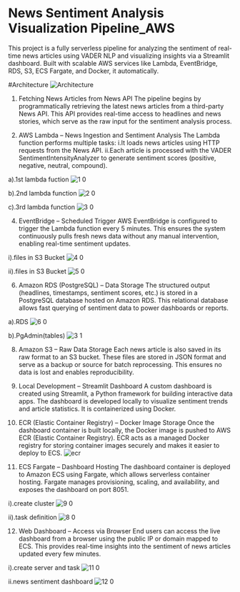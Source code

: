 # News Sentiment Analysis Visualization Pipeline_AWS
This project is a fully serverless pipeline for analyzing the sentiment of real-time news articles using VADER NLP and visualizing insights via a Streamlit dashboard. Built with scalable AWS services like Lambda, EventBridge, RDS, S3, ECS Fargate, and Docker, it automatically.

#Architecture
![Architecture](https://github.com/user-attachments/assets/87cd1712-98c1-4334-9c1c-7c33c2715add)

1. Fetching News Articles from News API
The pipeline begins by programmatically retrieving the latest news articles from a third-party News API. This API provides real-time access to headlines and news stories, which serve as the raw input for the sentiment analysis process.

2. AWS Lambda – News Ingestion and Sentiment Analysis
The Lambda function performs multiple tasks:
  i.It loads news articles using HTTP requests from the News API.
  ii.Each article is processed with the VADER SentimentIntensityAnalyzer to generate sentiment scores (positive, negative, neutral, compound).

  a).1st lambda fuction
![1 0](https://github.com/user-attachments/assets/ce5b5387-6b45-40d9-9ced-0b2e70d0ac3c)
  
  b).2nd lambda function
![2 0](https://github.com/user-attachments/assets/b41cd9aa-bf8f-4d07-be31-07ac13b72557)
  
  c).3rd lambda function
![3 0](https://github.com/user-attachments/assets/aa88e9f7-f35c-4b7e-831f-30e509afd130)

4. EventBridge – Scheduled Trigger
AWS EventBridge is configured to trigger the Lambda function every 5 minutes. This ensures the system continuously pulls fresh news data without any manual intervention, enabling real-time sentiment updates.

  i).files in S3 Bucket
![4 0](https://github.com/user-attachments/assets/98417b94-d6dd-4e97-b71f-af87ae4c62f4)
  
  ii).files in S3 Bucket
![5 0](https://github.com/user-attachments/assets/c34629cd-bb0e-45c6-9d87-5fd27c16b0cd)

6. Amazon RDS (PostgreSQL) – Data Storage
The structured output (headlines, timestamps, sentiment scores, etc.) is stored in a PostgreSQL database hosted on Amazon RDS. This relational database allows fast querying of sentiment data to power dashboards or reports.

  a).RDS
![6 0](https://github.com/user-attachments/assets/496d9842-16dc-4c4a-9ebb-33918c65f287)
  
  b).PgAdmin(tables)
![3 1](https://github.com/user-attachments/assets/81808fad-ffcd-4287-9b13-70626eab4427)

8. Amazon S3 – Raw Data Storage
Each news article is also saved in its raw format to an S3 bucket. These files are stored in JSON format and serve as a backup or source for batch reprocessing. This ensures no data is lost and enables reproducibility.

9. Local Development – Streamlit Dashboard
A custom dashboard is created using Streamlit, a Python framework for building interactive data apps. The dashboard is developed locally to visualize sentiment trends and article statistics. It is containerized using Docker.

10. ECR (Elastic Container Registry) – Docker Image Storage
Once the dashboard container is built locally, the Docker image is pushed to AWS ECR (Elastic Container Registry). ECR acts as a managed Docker registry for storing container images securely and makes it easier to deploy to ECS.
![ecr](https://github.com/user-attachments/assets/a516bcc0-e452-4654-ae81-6d89dd549f6e)

11. ECS Fargate – Dashboard Hosting
The dashboard container is deployed to Amazon ECS using Fargate, which allows serverless container hosting. Fargate manages provisioning, scaling, and availability, and exposes the dashboard on port 8051.
  
  i).create cluster
![9 0](https://github.com/user-attachments/assets/ac577ac2-fbbd-438d-b194-969e2d9d64da)
  
  ii).task definition
![8 0](https://github.com/user-attachments/assets/88e88760-7e45-4f71-bcf7-ef3099b3e85b)

12. Web Dashboard – Access via Browser
End users can access the live dashboard from a browser using the public IP or domain mapped to ECS. This provides real-time insights into the sentiment of news articles updated every few minutes.
  
  i).create server and task
![11 0](https://github.com/user-attachments/assets/74bd084d-41ea-4627-a485-9edc006c75d0)
  
  ii.news sentiment dashboard
![12 0](https://github.com/user-attachments/assets/6ffd36e0-fc42-4745-85a3-ac4c135eea8e)







